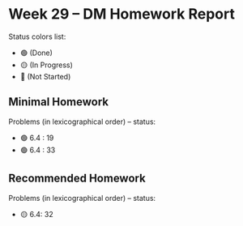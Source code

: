 # Week 29 – DM Homework Report

Status colors list:

- 🟢 (Done)
- 🟡 (In Progress)
- 🔴 (Not Started)

## Minimal Homework

Problems (in lexicographical order) – status:

- 🟢 6.4 : 19
- 🟢 6.4 : 33

## Recommended Homework

Problems (in lexicographical order) – status:

- 🟡 6.4: 32
